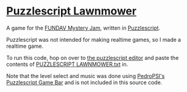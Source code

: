 # [Puzzlescript Lawnmower](https://winterbeak.itch.io/puzzlescript-lawnmower)
A game for the [FUNDAV Mystery Jam](https://itch.io/jam/mystery-jam/entries), written in [Puzzlescript](https://www.puzzlescript.net/).  

Puzzlescript was not intended for making realtime games, so I made a realtime game.

To run this code, hop on over to [the puzzlescript editor](https://www.puzzlescript.net/editor.html) and paste the contents of [PUZZLESCRIPT LAWNMOWER.txt](https://github.com/winterbeak/puzzlescript-lawnmower/blob/main/PUZZLESCRIPT%20LAWNMOWER.txt) in.

Note that the level select and music was done using [PedroPSI's Puzzlescript Game Bar](https://pedropsi.github.io/game-bar.html) and is not included in this source code.
